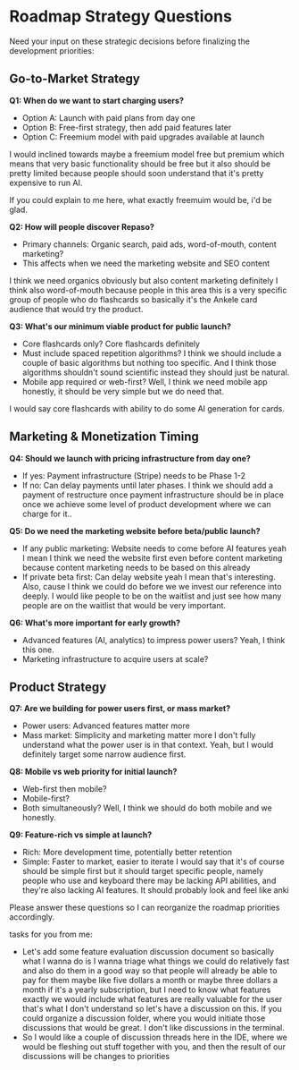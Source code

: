 # Roadmap Strategy Questions

Need your input on these strategic decisions before finalizing the development priorities:

## Go-to-Market Strategy

**Q1: When do we want to start charging users?**
- Option A: Launch with paid plans from day one
- Option B: Free-first strategy, then add paid features later
- Option C: Freemium model with paid upgrades available at launch

I would inclined towards maybe a freemium model free but premium which means that very basic functionality should be free but it also should be pretty limited because people should soon understand that it's pretty expensive to run AI.

If you could explain to me here, what exactly freemuim would be, i'd be glad.

**Q2: How will people discover Repaso?**
- Primary channels: Organic search, paid ads, word-of-mouth, content marketing?
- This affects when we need the marketing website and SEO content

I think we need organics obviously but also content marketing definitely I think also word-of-mouth because people in this area this is a very specific group of people who do flashcards so basically it's the Ankele card audience that would try the product.

**Q3: What's our minimum viable product for public launch?**
- Core flashcards only? Core flashcards definitely
- Must include spaced repetition algorithms? I think we should include a couple of basic algorithms but nothing too specific. And I think those algorithms shouldn't sound scientific instead they should just be natural.
- Mobile app required or web-first? Well, I think we need mobile app honestly, it should be very simple but we do need that.

I would say core flashcards with ability to do some AI generation for cards.

## Marketing & Monetization Timing

**Q4: Should we launch with pricing infrastructure from day one?**
- If yes: Payment infrastructure (Stripe) needs to be Phase 1-2
- If no: Can delay payments until later phases. I think we should add a payment of restructure once payment infrastructure should be in place once we achieve some level of product development where we can charge for it..

**Q5: Do we need the marketing website before beta/public launch?**
- If any public marketing: Website needs to come before AI features yeah I mean I think we need the website first even before content marketing because content marketing needs to be based on this already
- If private beta first: Can delay website yeah I mean that's interesting. Also, cause I think we could do before we we invest our reference into deeply. I would like people to be on the waitlist and just see how many people are on the waitlist that would be very important.

**Q6: What's more important for early growth?**
- Advanced features (AI, analytics) to impress power users? Yeah, I think this one.
- Marketing infrastructure to acquire users at scale?

## Product Strategy

**Q7: Are we building for power users first, or mass market?**
- Power users: Advanced features matter more
- Mass market: Simplicity and marketing matter more
I don't fully understand what the power user is in that context. Yeah, but I would definitely target some narrow audience first.

**Q8: Mobile vs web priority for initial launch?**
- Web-first then mobile?
- Mobile-first?
- Both simultaneously?
Well, I think we should do both mobile and we honestly.

**Q9: Feature-rich vs simple at launch?**
- Rich: More development time, potentially better retention
- Simple: Faster to market, easier to iterate
I would say that it's of course should be simple first but it should target specific people, namely people who use and keyboard there may be lacking API abilities, and they're also lacking AI features. It should probably look and feel like anki

Please answer these questions so I can reorganize the roadmap priorities accordingly.

tasks for you from me:
- Let's add some feature evaluation discussion document so basically what I wanna do is I wanna triage what things we could do relatively fast and also do them in a good way so that people will already be able to pay for them maybe like five dollars a month or maybe three dollars a month if it's a yearly subscription, but I need to know what features exactly we would include what features are really valuable for the user that's what I don't understand so let's have a discussion on this. If you could organize a discussion folder, where you would initiate those discussions that would be great. I don't like discussions in the terminal.
- So I would like a couple of discussion threads here in the IDE, where we would be fleshing out stuff together with you, and then the result of our discussions will be changes to priorities

